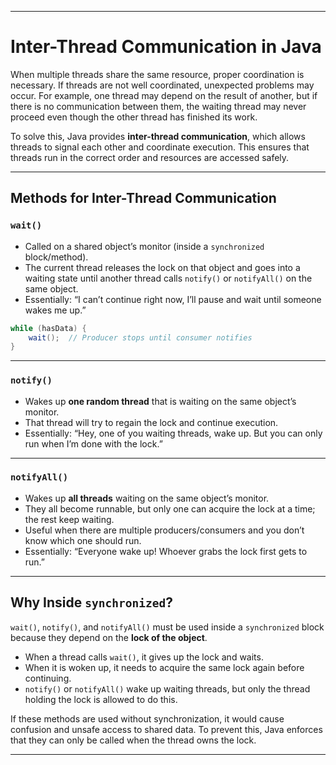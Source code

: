 
---

# Inter-Thread Communication in Java

When multiple threads share the same resource, proper coordination is necessary. If threads are not well coordinated, unexpected problems may occur. For example, one thread may depend on the result of another, but if there is no communication between them, the waiting thread may never proceed even though the other thread has finished its work.

To solve this, Java provides **inter-thread communication**, which allows threads to signal each other and coordinate execution. This ensures that threads run in the correct order and resources are accessed safely.

---

## Methods for Inter-Thread Communication

### `wait()`

* Called on a shared object’s monitor (inside a `synchronized` block/method).
* The current thread releases the lock on that object and goes into a waiting state until another thread calls `notify()` or `notifyAll()` on the same object.
* Essentially: “I can’t continue right now, I’ll pause and wait until someone wakes me up.”

```java
while (hasData) {
    wait();  // Producer stops until consumer notifies
}
```

---

### `notify()`

* Wakes up **one random thread** that is waiting on the same object’s monitor.
* That thread will try to regain the lock and continue execution.
* Essentially: “Hey, one of you waiting threads, wake up. But you can only run when I’m done with the lock.”

---

### `notifyAll()`

* Wakes up **all threads** waiting on the same object’s monitor.
* They all become runnable, but only one can acquire the lock at a time; the rest keep waiting.
* Useful when there are multiple producers/consumers and you don’t know which one should run.
* Essentially: “Everyone wake up! Whoever grabs the lock first gets to run.”

---

## Why Inside `synchronized`?

`wait()`, `notify()`, and `notifyAll()` must be used inside a `synchronized` block because they depend on the **lock of the object**.

* When a thread calls `wait()`, it gives up the lock and waits.
* When it is woken up, it needs to acquire the same lock again before continuing.
* `notify()` or `notifyAll()` wake up waiting threads, but only the thread holding the lock is allowed to do this.

If these methods are used without synchronization, it would cause confusion and unsafe access to shared data. To prevent this, Java enforces that they can only be called when the thread owns the lock.

---

